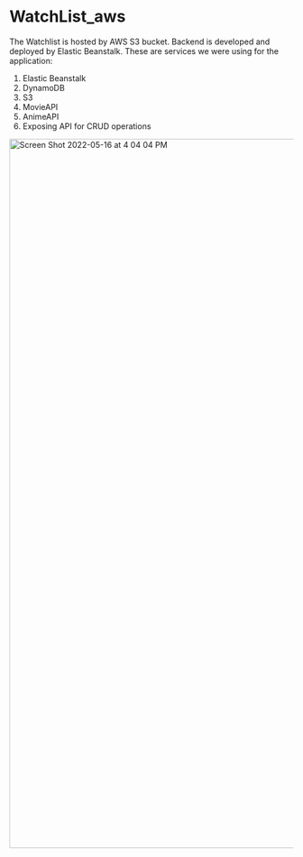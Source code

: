 # WatchList_aws
The Watchlist is hosted by AWS S3 bucket. Backend is developed and deployed by Elastic Beanstalk.
These are services we were using for the application:
1. Elastic Beanstalk
2. DynamoDB
3. S3
4. MovieAPI
5. AnimeAPI
6. Exposing API for CRUD operations

<img width="1258" alt="Screen Shot 2022-05-16 at 4 04 04 PM" src="https://user-images.githubusercontent.com/62625277/173281366-22a66da7-f038-484f-a89e-3c665b301331.png">
